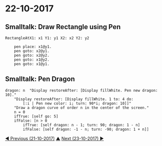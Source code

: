# 22-10-2017

## Smalltalk: Draw Rectangle using Pen
```smalltalk
RectangleAtX1: x1 Y1: y1 X2: x2 Y2: y2

	pen place: x1@y1.
	pen goto: x2@y1.
	pen goto: x2@y2.
	pen goto: x1@y2.
	pen goto: x1@y1.
```

## Smalltalk: Pen Dragon
```smalltalk
dragon: n  "Display restoreAfter: [Display fillWhite. Pen new dragon: 10]."
    "Display restoreAfter: [Display fillWhite. 1 to: 4 do:
        [:i | Pen new color: i; turn: 90*i; dragon: 10]]"
    "Draw a dragon curve of order n in the center of the screen."
    n = 0
    ifTrue: [self go: 5]
    ifFalse: [n > 0
        ifTrue: [self dragon: n - 1; turn: 90; dragon: 1 - n]
        ifFalse: [self dragon: -1 - n; turn: -90; dragon: 1 + n]]
```

[◀ Previous (21-10-2017)](https://github.com/humayuns/Workspace/blob/master/Diary/2017/October/21/notebook.md) [▲](https://github.com/humayuns/Workspace/tree/master/Diary/2017/October)
[Next (23-10-2017) ▶](https://github.com/humayuns/Workspace/blob/master/Diary/2017/October/23/notebook.md)